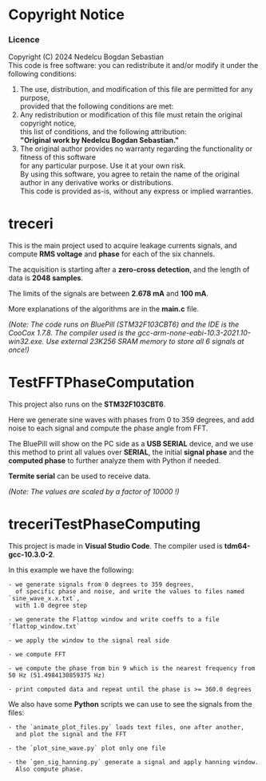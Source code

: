 # Copyright Notice
### Licence
Copyright (C) 2024 Nedelcu Bogdan Sebastian  
This code is free software: you can redistribute it and/or modify it under the following conditions:  
1. The use, distribution, and modification of this file are permitted for any purpose,  
   provided that the following conditions are met:  
2. Any redistribution or modification of this file must retain the original copyright notice,  
   this list of conditions, and the following attribution:  
      **"Original work by Nedelcu Bogdan Sebastian."**   
3. The original author provides no warranty regarding the functionality or fitness of this software  
   for any particular purpose. Use it at your own risk.  
By using this software, you agree to retain the name of the original author in any derivative works or distributions.  
This code is provided as-is, without any express or implied warranties.

# treceri
This is the main project used to acquire leakage currents signals, 
and compute **RMS voltage** and **phase** for each of the six channels.

The acquisition is starting after a **zero-cross detection**, and the length
of data is **2048 samples**.

The limits of the signals are between **2.678 mA** and **100 mA**.

More explanations of the algorithms are in the **main.c** file.

*(Note: The code runs on BluePill (STM32F103CBT6) and the IDE is the CooCox 1.7.8.
        The compiler used is the  gcc-arm-none-eabi-10.3-2021.10-win32.exe.
        Use external 23K256 SRAM memory to store all 6 signals at once!)*

# TestFFTPhaseComputation
This project also runs on the **STM32F103CBT6**.

Here we generate sine waves with phases from 0 to 359 degrees, and add noise to 
each signal and compute the phase angle from FFT.

The BluePill will show on the PC side as a **USB SERIAL** device, and we use this method
to print all values over **SERIAL**, the initial **signal phase** and the **computed phase** 
to further analyze them with Python if needed.

**Termite serial** can be used to receive data.

*(Note: The values are scaled by a factor of 10000 !)*

# treceriTestPhaseComputing

This project is made in **Visual Studio Code**. The compiler used is **tdm64-gcc-10.3.0-2**.

In this example we have the following:

    - we generate signals from 0 degrees to 359 degrees,
      of specific phase and noise, and write the values to files named `sine_wave_x.x.txt`,
      with 1.0 degree step
      
    - we generate the Flattop window and write coeffs to a file `flattop_window.txt`
    
    - we apply the window to the signal real side
    
    - we compute FFT
    
    - we compute the phase from bin 9 which is the nearest frequency from 50 Hz (51.4984130859375 Hz)

    - print computed data and repeat until the phase is >= 360.0 degrees
    
We also have some **Python** scripts we can use to see the signals from the files:

    - the `animate_plot_files.py` loads text files, one after another, 
      and plot the signal and the FFT
      
    - the `plot_sine_wave.py` plot only one file
    
    - the `gen_sig_hanning.py` generate a signal and apply hanning window. 
      Also compute phase. 

